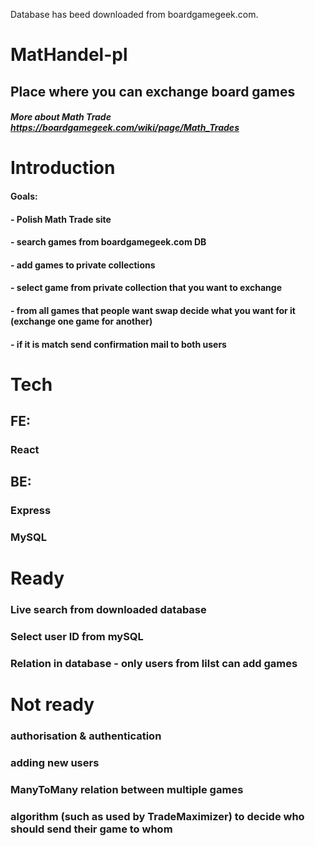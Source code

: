 
Database has beed downloaded from boardgamegeek.com.

# MatHandel-pl

## Place where you can exchange board games

##### More about Math Trade https://boardgamegeek.com/wiki/page/Math_Trades

# Introduction
#### Goals:
#### - Polish Math Trade site
#### - search games from boardgamegeek.com DB 
#### - add games to private collections
#### - select game from private collection that you want to exchange
#### - from all games that people want swap decide what you want for it (exchange one game for another)
#### - if it is match send confirmation mail to both users

# Tech
## FE:
### React
## BE: 
### Express
### MySQL

# Ready
### Live search from downloaded database
### Select user ID from mySQL
### Relation in database - only users from lilst can add games
###  

# Not ready
### authorisation & authentication 
### adding new users
### ManyToMany relation between multiple games
### algorithm (such as used by TradeMaximizer) to decide who should send their game to whom
